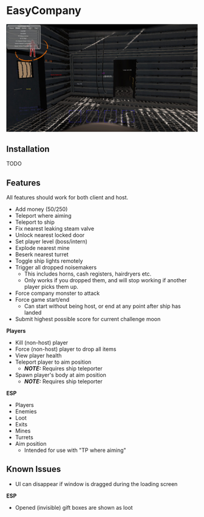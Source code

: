# EasyCompany

![Screencap](https://raw.githubusercontent.com/shaggyrogers/EasyCompany/main/meta/screen.jpg)

## Installation

TODO

## Features

All features should work for both client and host.

* Add money ($50/$250)
* Teleport where aiming
* Teleport to ship
* Fix nearest leaking steam valve
* Unlock nearest locked door
* Set player level (boss/intern)
* Explode nearest mine
* Beserk nearest turret
* Toggle ship lights remotely
* Trigger all dropped noisemakers
  - This includes horns, cash registers, hairdryers etc.
  - Only works if you dropped them, and will stop working if another player picks them up.
* Force company monster to attack
* Force game start/end
  - Can start without being host, or end at any point after ship has landed
* Submit highest possible score for current challenge moon

**Players**
* Kill (non-host) player
* Force (non-host) player to drop all items
* View player health
* Teleport player to aim position
  - ***NOTE:*** Requires ship teleporter
* Spawn player's body at aim position
  - ***NOTE:*** Requires ship teleporter

**ESP**
* Players
* Enemies
* Loot
* Exits
* Mines
* Turrets
* Aim position
  - Intended for use with "TP where aiming"

## Known Issues

* UI can disappear if window is dragged during the loading screen

**ESP**
* Opened (invisible) gift boxes are shown as loot